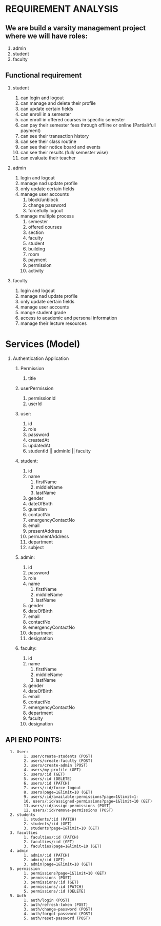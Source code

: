 # REQUIREMENT ANALYSIS

## We are build a varsity management project where we will have roles:

1. admin
2. student
3. faculty

## Functional requirement

1. student

   1. can login and logout
   2. can manage and delete their profile
   3. can update certain fields
   4. can enroll in a semester
   5. can enroll in offered courses in specific semester
   6. can pay their semester fees through offline or online (Partial/full payment)
   7. can see their transaction history
   8. can see their class routine
   9. can see their notice board and events
   10. can see their results (full/ semester wise)
   11. can evaluate their teacher

2. admin

   1. login and logout
   2. manage nad update profile
   3. only update certain fields
   4. manage user accounts
      1. block/unblock
      2. change password
      3. forcefully logout
   5. manage multiple process
      1. semester
      2. offered courses
      3. section
      4. faculty
      5. student
      6. building
      7. room
      8. payment
      9. permission
      10. activity

3. faculty

   1. login and logout
   2. manage nad update profile
   3. only update certain fields
   4. manage user accounts
   5. mange student grade
   6. access to academic and personal information
   7. manage their lecture resources

# Services (Model)

1. Authentication Application

   1. Permission

      1. title

   2. userPermission

      1. permissionId
      2. userId

   3. user:

      1. id
      2. role
      3. password
      4. createdAt
      5. updatedAt
      6. studentId || adminId || faculty

   4. student:

      1. id
      2. name
         1. firstName
         2. middleName
         3. lastName
      3. gender
      4. dateOfBirth
      5. guardian
      6. contactNo
      7. emergencyContactNo
      8. email
      9. presentAddress
      10. permanentAddress
      11. department
      12. subject

   5. admin:

      1. id
      2. password
      3. role
      4. name
         1. firstName
         2. middleName
         3. lastName
      5. gender
      6. dateOfBirth
      7. email
      8. contactNo
      9. emergencyContactNo
      10. department
      11. designation

   6. faculty:

      1. id
      2. name
         1. firstName
         2. middleName
         3. lastName
      3. gender
      4. dateOfBirth
      5. email
      6. contactNo
      7. emergencyContactNo
      8. department
      9. faculty
      10. designation

## API END POINTS:

      1. User:
            1. user/create-students (POST)
            2. users/create-faculty (POST)
            3. users/create-admin (POST)
            4. users/my-profile (GET)
            5. users/:id (GET)
            5. users/:id (DELETE)
            6. users/:id (PATCH)
            7. users/:id/force-logout
            8. users?page=1&limit=10 (GET)
            9. users/:id/available-permissions?page=1&limit=1-
            10. users/:id/assigned-permissions?page=1&limit=10 (GET)
            11.users/:id/assign-permissions (POST)
            12. users/:id/remove-permissions (POST)
      2. students
            1. students/:id (PATCH)
            2. students/:id (GET)
            3. students?page=1&limit=10 (GET)
      3. faculties
            1. faculties/:id (PATCH)
            2. faculties/:id (GET)
            3. faculties?page=1&limit=10 (GET)
      4. admin
            1. admin/:id (PATCH)
            2. admin/:id (GET)
            3. admin?page=1&limit=10 (GET)
      5. permission
            1. permissions?page=1&limit=10 (GET)
            2. permissions (POST)
            3. permissions/:id (GET)
            4. permissions/:id (PATCH)
            5. permissions/:id (DELETE)
      5. Auth
            1. auth/login (POST)
            2. auth/refresh-token (POST)
            3. auth/change-password (POST)
            4. auth/forgot-password (POST)
            5. auth/reset-password (POST)
